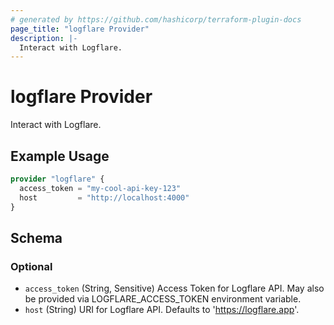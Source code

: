 ```yaml
---
# generated by https://github.com/hashicorp/terraform-plugin-docs
page_title: "logflare Provider"
description: |-
  Interact with Logflare.
---
```


# logflare Provider

Interact with Logflare.

## Example Usage

```terraform
provider "logflare" {
  access_token = "my-cool-api-key-123"
  host         = "http://localhost:4000"
}
```

<!-- schema generated by tfplugindocs -->
## Schema

### Optional

- `access_token` (String, Sensitive) Access Token for Logflare API. May also be provided via LOGFLARE_ACCESS_TOKEN environment variable.
- `host` (String) URI for Logflare API. Defaults to 'https://logflare.app'.
